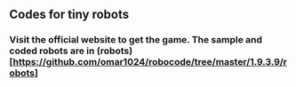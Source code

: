 ## Codes for tiny robots

### Visit the official website to get the game. The sample and coded robots are in (robots)[https://github.com/omar1024/robocode/tree/master/1.9.3.9/robots]
